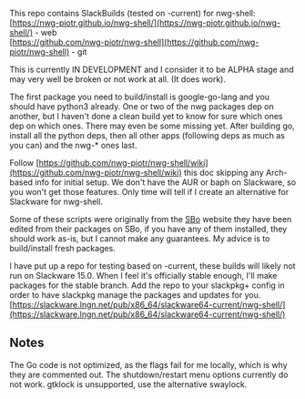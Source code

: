 
This repo contains SlackBuilds (tested on -current) for nwg-shell:  
[https://nwg-piotr.github.io/nwg-shell/](https://nwg-piotr.github.io/nwg-shell/) - web  
[https://github.com/nwg-piotr/nwg-shell](https://github.com/nwg-piotr/nwg-shell) - git  

This is currently IN DEVELOPMENT and I consider it to be ALPHA stage and may very well be broken
or not work at all. (It does work).

The first package you need to build/install is google-go-lang and you should have python3 already.
One or two of the nwg packages dep on another, but I haven't done a clean build yet to know for
sure which ones dep on which ones. There may even be some missing yet. After building go, install
all the python deps, then all other apps (following deps as much as you can) and the nwg-* ones
last.

Follow  [https://github.com/nwg-piotr/nwg-shell/wiki](https://github.com/nwg-piotr/nwg-shell/wiki) 
this doc skipping any Arch-based info for initial setup. We don't have the AUR or baph on Slackware, 
so you won't get those features. Only time will tell if I create an alternative for Slackware for 
nwg-shell.

Some of these scripts were originally from the [SBo](https://slackbuilds.org) website they
have been edited from their packages on SBo, if you have any of them installed, they should work 
as-is, but I cannot make any guarantees. My advice is to build/install fresh packages.

I have put up a repo for testing based on -current, these builds will likely not run on Slackware 
15.0. When I feel it's officially stable enough, I'll make packages for the stable branch. Add the 
repo to your slackpkg+ config in order to have slackpkg manage the packages and updates for you.
[https://slackware.lngn.net/pub/x86_64/slackware64-current/nwg-shell/](https://slackware.lngn.net/pub/x86_64/slackware64-current/nwg-shell/)

## Notes

The Go code is not optimized, as the flags fail for me locally, which is why they are commented out.
The shutdown/restart menu options currently do not work.
gtklock is unsupported, use the alternative swaylock.

